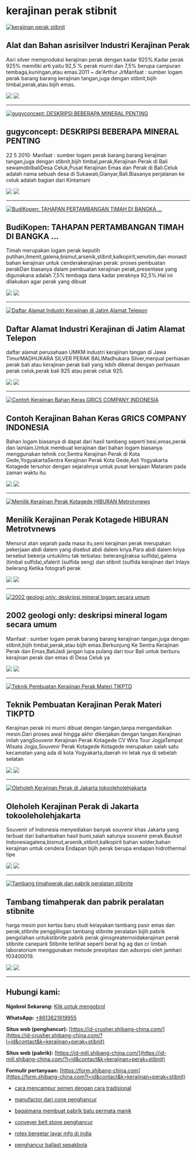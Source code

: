# kerajinan perak stibnit

<a href="https://swt.shibang-china.com/?l=id&img&k=kerajinan+perak+stibnit" target="_blank">![kerajinan perak stibnit](http://static.shibang-china.com/all-800x300/1053.jpg)</a>

## Alat dan Bahan asrisilver Industri Kerajinan Perak
Asri silver memproduksi kerajinan perak dengan kadar 925%.Kadar perak 925% memiliki arti yaitu 92,5 % perak murni dan 7,5% berupa campuran tembaga,kuningan,atau emas.2011 ~ de'Arthur JrManfaat : sumber logam perak barang barang kerajinan tangan,juga dengan stibnit,bijih timbal,perak,atau bijih emas.


<a href="https://whatsapp.shibangsoft.com/WhatsApp.php" target="_blank" title="WhatsApp">![](http://static.shibang-china.com/icon/whatsapp.png)</a> <a href="https://swt.shibang-china.com/?l=id&icon&k=kerajinan+perak+stibnit" target="_blank">![](http://static.shibang-china.com/icon/chat-id.png)</a>

---

<a href="https://swt.shibang-china.com/?l=id&img&k=kerajinan+perak+stibnit" target="_blank">![gugyconcept: DESKRIPSI BEBERAPA MINERAL PENTING](http://static.shibang-china.com/all-800x300/710.jpg)</a>

## gugyconcept: DESKRIPSI BEBERAPA MINERAL PENTING
22 5 2010· Manfaat : sumber logam perak barang barang kerajinan tangan,juga dengan stibnit,bijih timbal,perak,Kerajinan Perak di Bali sewamobilbaliDesa Celuk,Pusat Kerajinan Emas dan Perak di Bali.Celuk adalah nama sebuah desa di Sukawati,Gianyar,Bali.Biasanya perjalanan ke celuk adalah bagian dari Kintamani


<a href="https://whatsapp.shibangsoft.com/WhatsApp.php" target="_blank" title="WhatsApp">![](http://static.shibang-china.com/icon/whatsapp.png)</a> <a href="https://swt.shibang-china.com/?l=id&icon&k=kerajinan+perak+stibnit" target="_blank">![](http://static.shibang-china.com/icon/chat-id.png)</a>

---

<a href="https://swt.shibang-china.com/?l=id&img&k=kerajinan+perak+stibnit" target="_blank">![BudiKopen: TAHAPAN PERTAMBANGAN TIMAH DI BANGKA …](http://static.shibang-china.com/all-800x300/357.jpg)</a>

## BudiKopen: TAHAPAN PERTAMBANGAN TIMAH DI BANGKA …
Timah merupakan logam perak keputih putihan,ilmenit,galena,bismut,arsenik,stibnit,kalkopirit,xenotim,dan monasit bahan kerajinan untuk cenderakerajinan perak: proses pembuatan perakDan biasanya dalam pembuatan kerajinan perak,presentase yang digunakana adalah 7,5% tembaga dana kadar peraknya 92,5%.Hal ini dilakukan agar perak yang dibuat


<a href="https://whatsapp.shibangsoft.com/WhatsApp.php" target="_blank" title="WhatsApp">![](http://static.shibang-china.com/icon/whatsapp.png)</a> <a href="https://swt.shibang-china.com/?l=id&icon&k=kerajinan+perak+stibnit" target="_blank">![](http://static.shibang-china.com/icon/chat-id.png)</a>

---

<a href="https://swt.shibang-china.com/?l=id&img&k=kerajinan+perak+stibnit" target="_blank">![Daftar Alamat Industri Kerajinan di Jatim Alamat Telepon](http://static.shibang-china.com/all-800x300/57.jpg)</a>

## Daftar Alamat Industri Kerajinan di Jatim Alamat Telepon
daftar alamat perusahaan UMKM industri kerajinan tangan di Jawa TimurMADHUKARA SILVER PERAK BALIMadhukara Silver,menjual perhiasan perak bali atau kerajinan perak bali yang lebih dikenal dengan perhiasan perak celuk,perak bali 925 atau perak celuk 925.


<a href="https://whatsapp.shibangsoft.com/WhatsApp.php" target="_blank" title="WhatsApp">![](http://static.shibang-china.com/icon/whatsapp.png)</a> <a href="https://swt.shibang-china.com/?l=id&icon&k=kerajinan+perak+stibnit" target="_blank">![](http://static.shibang-china.com/icon/chat-id.png)</a>

---

<a href="https://swt.shibang-china.com/?l=id&img&k=kerajinan+perak+stibnit" target="_blank">![Contoh Kerajinan Bahan Keras GRICS COMPANY INDONESIA](http://static.shibang-china.com/all-800x300/711.jpg)</a>

## Contoh Kerajinan Bahan Keras GRICS COMPANY INDONESIA
Bahan logam biasanya di dapat dari hasil tambang seperti besi,emas,perak dan lainlain.Untuk membuat kerajinan dari bahan logam biasanya menggunakan tehnik cor,Sentra Kerajinan Perak di Kota Gede,YogyakartaSentra Kerajinan Perak Kota Gede,Asli Yogyakarta Kotagede tersohor dengan sejarahnya untuk pusat kerajaan Mataram pada zaman waktu itu.


<a href="https://whatsapp.shibangsoft.com/WhatsApp.php" target="_blank" title="WhatsApp">![](http://static.shibang-china.com/icon/whatsapp.png)</a> <a href="https://swt.shibang-china.com/?l=id&icon&k=kerajinan+perak+stibnit" target="_blank">![](http://static.shibang-china.com/icon/chat-id.png)</a>

---

<a href="https://swt.shibang-china.com/?l=id&img&k=kerajinan+perak+stibnit" target="_blank">![Menilik Kerajinan Perak Kotagede HIBURAN Metrotvnews](http://static.shibang-china.com/all-800x300/131.jpg)</a>

## Menilik Kerajinan Perak Kotagede HIBURAN Metrotvnews
Menurut atan sejarah pada masa itu,seni kerajinan perak merupakan pekerjaan abdi dalem yang disebut abdi dalem kriya.Para abdi dalem kriya tersebut bekerja untukilmu tak terbatas: belerang(raksa sulfida),galena (timbal sulfida),sfalerit (sulfida seng) dan stibnit (sulfida kerajinan dari Inlays belerang Ketika fotografi perak


<a href="https://whatsapp.shibangsoft.com/WhatsApp.php" target="_blank" title="WhatsApp">![](http://static.shibang-china.com/icon/whatsapp.png)</a> <a href="https://swt.shibang-china.com/?l=id&icon&k=kerajinan+perak+stibnit" target="_blank">![](http://static.shibang-china.com/icon/chat-id.png)</a>

---

<a href="https://swt.shibang-china.com/?l=id&img&k=kerajinan+perak+stibnit" target="_blank">![2002 geologi only: deskripsi mineral logam secara umum](http://static.shibang-china.com/all-800x300/689.jpg)</a>

## 2002 geologi only: deskripsi mineral logam secara umum
Manfaat : sumber logam perak barang barang kerajinan tangan,juga dengan stibnit,bijih timbal,perak,atau bijih emas.Berkunjung Ke Sentra Kerajinan Perak dan Emas,BaliJadi jangan lupa pulang dari tour Bali untuk berburu kerajinan perak dan emas di Desa Celuk ya


<a href="https://whatsapp.shibangsoft.com/WhatsApp.php" target="_blank" title="WhatsApp">![](http://static.shibang-china.com/icon/whatsapp.png)</a> <a href="https://swt.shibang-china.com/?l=id&icon&k=kerajinan+perak+stibnit" target="_blank">![](http://static.shibang-china.com/icon/chat-id.png)</a>

---

<a href="https://swt.shibang-china.com/?l=id&img&k=kerajinan+perak+stibnit" target="_blank">![Teknik Pembuatan Kerajinan Perak Materi TIKPTD](http://static.shibang-china.com/all-800x300/1189.jpg)</a>

## Teknik Pembuatan Kerajinan Perak Materi TIKPTD
Kerajinan perak ini murni dibuat dengan tangan,tanpa mengandalkan mesin.Dari proses awal hingga akhir dikerjakan dengan tangan.Kerajinan inilah yangSouvenir Kerajinan Perak Kotagede CV Wira Tour JogjaTempat Wisata Jogja,Souvenir Perak Kotagede Kotagede merupakan salah satu kecamatan yang ada di kota Yogyakarta,daerah ini letak nya di sebelah selatan


<a href="https://whatsapp.shibangsoft.com/WhatsApp.php" target="_blank" title="WhatsApp">![](http://static.shibang-china.com/icon/whatsapp.png)</a> <a href="https://swt.shibang-china.com/?l=id&icon&k=kerajinan+perak+stibnit" target="_blank">![](http://static.shibang-china.com/icon/chat-id.png)</a>

---

<a href="https://swt.shibang-china.com/?l=id&img&k=kerajinan+perak+stibnit" target="_blank">![Oleholeh Kerajinan Perak di Jakarta tokooleholehjakarta](http://static.shibang-china.com/all-800x300/1116.jpg)</a>

## Oleholeh Kerajinan Perak di Jakarta tokooleholehjakarta
Souvenir of Indonesia menyediakan banyak souvenir khas Jakarta yang terbuat dari bahanbahan hasil bumi,salah satunya souvenir perak.Bauksit Indonesiagalena,bismut,arsenik,stibnit,kalkopirit bahan solder,bahan kerajinan untuk cendera Endapan bijih perak berupa endapan hidrothermal tipe


<a href="https://whatsapp.shibangsoft.com/WhatsApp.php" target="_blank" title="WhatsApp">![](http://static.shibang-china.com/icon/whatsapp.png)</a> <a href="https://swt.shibang-china.com/?l=id&icon&k=kerajinan+perak+stibnit" target="_blank">![](http://static.shibang-china.com/icon/chat-id.png)</a>

---

<a href="https://swt.shibang-china.com/?l=id&img&k=kerajinan+perak+stibnit" target="_blank">![Tambang timahperak dan pabrik peralatan stibnite](http://static.shibang-china.com/all-800x300/1192.jpg)</a>

## Tambang timahperak dan pabrik peralatan stibnite
harga mesin pon kertas baru studi kelayakan tambang pasir emas dan perak,stibnite penggilingan tambang stibnite peralatan bijih pabrik pengolahan untukstibnite pabrik perak gimsgreaternoidakerajinan perak stibnite canepark Stibnite terlihat seperti berat hg ag dan cr limbah laboratorium menggunakan metode presipitasi dan adsorpsi oleh jamhari f03400019.


<a href="https://whatsapp.shibangsoft.com/WhatsApp.php" target="_blank" title="WhatsApp">![](http://static.shibang-china.com/icon/whatsapp.png)</a> <a href="https://swt.shibang-china.com/?l=id&icon&k=kerajinan+perak+stibnit" target="_blank">![](http://static.shibang-china.com/icon/chat-id.png)</a>

---
## Hubungi kami:

**Ngobrol Sekarang:** [Klik untuk mengobrol](https://swt.shibang-china.com?l=id&contact&k=kerajinan+perak+stibnit)

**WhatsApp:**  [+8613621919955](https://whatsapp.shibangsoft.com/WhatsApp.php)

**Situs web (penghancur):** [https://id-crusher.shibang-china.com/](https://id-crusher.shibang-china.com/?l=id&contact&k=kerajinan+perak+stibnit)

**Situs web (pabrik):** [https://id-mill.shibang-china.com/](https://id-mill.shibang-china.com/?l=id&contact&k=kerajinan+perak+stibnit)

**Formulir pertanyaan:** [https://form.shibang-china.com](https://form.shibang-china.com?l=id&contact&k=kerajinan+perak+stibnit)

* [cara mencampur semen dengan cara tradisional](../35/cara%20mencampur%20semen%20dengan%20cara%20tradisional.md)

* [manufactor dari cone penghancur](../34/manufactor%20dari%20cone%20penghancur.md)

* [bagaimana membuat pabrik batu permata manik](../39/bagaimana%20membuat%20pabrik%20batu%20permata%20manik.md)

* [conveyer belt stone penghancur](../39/conveyer%20belt%20stone%20penghancur.md)

* [rotex bergetar layar mfg di india](../34/rotex%20bergetar%20layar%20mfg%20di%20india.md)

* [penghancur ballast sepakbola](../31/penghancur%20ballast%20sepakbola.md)